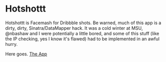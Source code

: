 # Hotshottt
Hotshottt is Facemash for Dribbble shots. Be warned, much of this app is a dirty, dirty, Sinatra/DataMapper hack. It was a cold winter at MSU, @nbashaw and I were potentially a little bored, and some of this stuff (like the IP checking, yes I know it's flawed) had to be implemented in an awful hurry.

Here goes.
[The App](http://hotshottt.com/)
